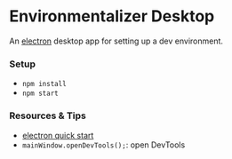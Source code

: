 Environmentalizer Desktop
=========================

An [electron](http://electron.atom.io/) desktop app for setting up a dev environment.

### Setup

- `npm install`
- `npm start`

### Resources & Tips

- [electron quick start](http://electron.atom.io/docs/v0.34.0/tutorial/quick-start/)
- `mainWindow.openDevTools();`: open DevTools

